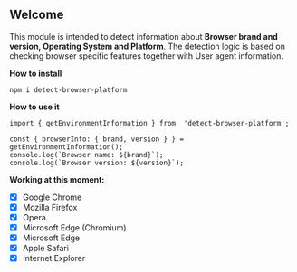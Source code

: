 ## **Welcome**

This module is intended to detect information about **Browser brand and version, Operating System and Platform**. The detection logic is based on checking browser specific features together with User agent information.

**How to install**

    npm i detect-browser-platform

**How to use it**

    import { getEnvironmentInformation } from  'detect-browser-platform';
    
    const { browserInfo: { brand, version } } = getEnvironmentInformation();
    console.log(`Browser name: ${brand}`);
    console.log(`Browser version: ${version}`);

**Working at this moment:**

 - [x] Google Chrome  
 - [x] Mozilla Firefox  
 - [x] Opera  
 - [x] Microsoft Edge (Chromium)        
 - [x] Microsoft Edge  
 - [x] Apple Safari  
 - [x] Internet Explorer
